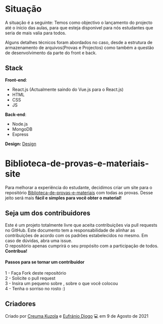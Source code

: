 # Situação

A situação é a seguinte:
Temos como objectivo o lançamento do projecto até o ínicio das aulas, para que esteja disponivel para nós estudantes que seria de mais valia para todos.

Alguns detalhes técnicos foram abordados no caso, desde a estrutura de armazenamento de arquivos(Provas e Projectos) como também a questão de desenvolvimento da parte do front e back.

## Stack

**Front-end**:
  - React.js (Actualmente saindo do Vue.js para o React.js)
  - HTML
  - CSS
  - JS

**Back-end**:
  - Node.js
  - MongoDB
  - Express


**Design:** [Design](https://www.figma.com/file/Sh0UMVOC7a3EuCVByCoMyJ/Biblioteca-de-provas?node-id=0%3A1)


# Biblioteca-de-provas-e-materiais-site

Para melhorar a experiência do estudante, decidimos criar um site para o repositório <a href= "https://github.com/Creuma-Kuzola/Biblioteca-de-provas-e-materiais"> Biblioteca-de-provas-e-materiais</a> com todas as provas.
Desse jeito será mais <b> fácil e simples para você obter o material! </b>

## Seja um dos contribuidores

Este é um projeto totalmente livre que aceita contribuições via pull requests no GitHub. Este documento tem a responsabilidade de alinhar as contribuições de acordo com os padrões estabelecidos no mesmo. Em caso de dúvidas, abra uma issue.
<br>
O repositório apenas cumprirá o seu propósito com a participação de todos. <b> Contribua! </b>

#### Passos para se tornar um contribuidor

1 - Faça Fork deste repositório <br>
2 - Solicite o pull request <br>
3 - Insira um pequeno sobre , sobre o que você colocou <br>
4 - Tenha o sorriso no rosto :) 

## Criadores 

Criado por <a href="https://github.com/Creuma-Kuzola">Creuma Kuzola</a>  e  <a href="https://github.com/EufranioDiogo">Eufránio Diogo</a> 💻 em 9 de Agosto de 2021


